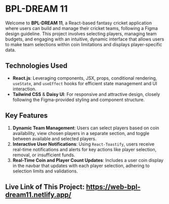 # BPL-DREAM 11

Welcome to **BPL-DREAM 11**, a React-based fantasy cricket application where users can build and manage their cricket teams, following a Figma design guideline. This project involves selecting players, managing team budgets, and engaging with an intuitive, dynamic interface that allows users to make team selections within coin limitations and displays player-specific data.

## Technologies Used

- **React.js**: Leveraging components, JSX, props, conditional rendering, `useState`, and `useEffect` hooks for efficient state management and UI interaction.
- **Tailwind CSS** & **Daisy UI**: For responsive and attractive design, closely following the Figma-provided styling and component structure.

## Key Features

1. **Dynamic Team Management**: Users can select players based on coin availability, view chosen players in a separate section, and toggle between available and selected players.
2. **Interactive User Notifications**: Using `React-Toastify`, users receive real-time notifications and alerts for key actions like player selection, removal, or insufficient funds.
3. **Real-Time Coin and Player Count Updates**: Includes a user coin display in the navbar that updates with each player selection, adhering to selection limits and validations.

## Live Link of This Project: https://web-bpl-dream11.netlify.app/
